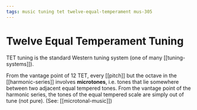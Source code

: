 ```yaml
---
tags: music tuning tet twelve-equal-temperament mus-305
---
```


# Twelve Equal Temperament Tuning

TET tuning is the standard Western tuning system (one of many [[tuning-systems]]).

From the vantage point of 12 TET, every [[pitch]] but the octave in the [[harmonic-series]] involves **microtones**, i.e. tones that lie somewhere between two adjacent equal tempered tones. From the vantage point of the harmonic series, the tones of the equal tempered scale are simply out of tune (not pure). (See: [[microtonal-music]])
